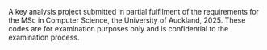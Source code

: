 A key analysis project submitted in partial fulfilment of the requirements for the MSc in Computer Science, the University of Auckland, 2025. 
These codes are for examination purposes only and is confidential to the examination process.

